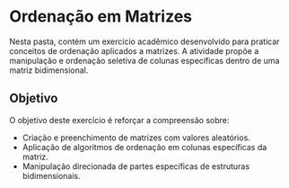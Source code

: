 # Ordenação em Matrizes

Nesta pasta, contém um exercício acadêmico desenvolvido para praticar conceitos de ordenação aplicados a matrizes. A atividade propõe a manipulação e ordenação seletiva de colunas específicas dentro de uma matriz bidimensional.

## Objetivo

O objetivo deste exercício é reforçar a compreensão sobre:

- Criação e preenchimento de matrizes com valores aleatórios.
- Aplicação de algoritmos de ordenação em colunas específicas da matriz.
- Manipulação direcionada de partes específicas de estruturas bidimensionais.
